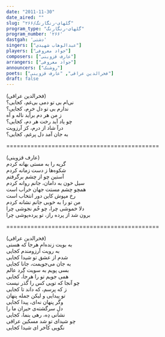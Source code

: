 ```yaml
---
date: "2011-11-30"
date_aired: ""
slug: "گلهای-رنگارنگ/۲۶۶"
program_type: "گلهای-رنگارنگ"
program_number: '۲۶۶'
dastgah: 'دشتی'
singers: ["عبدالوهاب شهیدی"]
players: ["جواد معروفی"]
composers: ["عارف قزوینی"]
arrangers: ["جواد معروفی"]
announcers: ["روشنک"]
poets: ["فخرالدین عراقی", "عارف قزوینی"]
draft: false
---
```


 (فخرالدین عراقی)  
نی‌ام بی تو دمی بی‌غم، کجایی؟  
ندارم بی تو دل خرم، کجایی؟  
ز من هر دم برآید ناله و آه  
چو یاد آید رخت هر دم، کجایی؟  
درآ شاد از درم، کز آرزویت  
به جان آمد دل پرغم، کجایی؟  

============================================  

(عارف قزوینی)  
گریه را به مستی بهانه کردم  
شکوه‌ها ز دست زمانه کردم  
آستین چو از چشم برگرفتم  
سیل خون به دامان، جانم روانه کردم  
همچو چشم مستت جهان خراب است  
رخ مپوش کاین دور انتخاب است  
من تو را به خوبی جانم نشانه کردم  
دلا خموشی چرا، چو خُم نجوشی چرا  
برون شد از پرده راز، تو پرده‌پوشی چرا  

============================================  

(فخرالدین عراقی)  
به بویت زنده‌ام هرجا که هستی  
به رویت آرزومندم کجایی  
شدم از عشق تو شیدا کجایی  
به جان می‌جویمت، جانا کجایی  
بسی پویم به سویت گِرد عالم  
همی جویم تو را هرجا، كجایی  
چو آنجا که تویی کس را گذر نیست  
ز که پرسم، که داند تا کجایی  
تو پیدایی و لیکن جمله پنهان  
وگر پنهان نه‌ای، پیدا کجایی  
دلِ سرگشته‌ی حیران ما را  
نشانی دِه، رهی بنما، کجایی  
چو شیدای تو شد مسکین عراقی  
نگویی کآخر ای شیدا کجایی  
